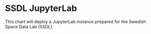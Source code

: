# SSDL JupyterLab
This chart will deploy a JupyterLab instance prepared for the Swedish Space Data Lab (SSDL).
